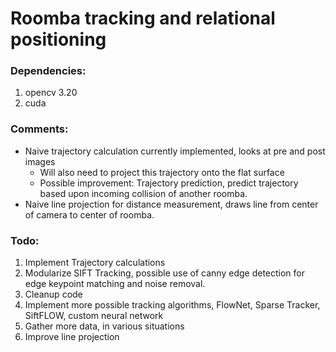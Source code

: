 # Roomba tracking and relational positioning 

### __Dependencies:__
1. opencv 3.20
2. cuda

### __Comments:__
* Naive trajectory calculation currently implemented, looks at pre and post images
	* Will also need to project this trajectory onto the flat surface
	* Possible improvement: Trajectory prediction, predict trajectory based upon incoming collision of another roomba.
* Naive line projection for distance measurement, draws line from center of camera to center of roomba. 

### __Todo:__
1. Implement Trajectory calculations
2. Modularize SIFT Tracking, possible use of canny edge detection for edge keypoint matching and noise removal.
3. Cleanup code
4. Implement more possible tracking algorithms, FlowNet, Sparse Tracker, SiftFLOW, custom neural network
5. Gather more data, in various situations
6. Improve line projection

